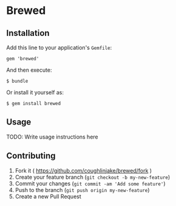 # Brewed

## Installation

Add this line to your application's `Gemfile`:

    gem 'brewed'

And then execute:

    $ bundle

Or install it yourself as:

    $ gem install brewed

## Usage

TODO: Write usage instructions here

## Contributing

1. Fork it ( https://github.com/coughlinjake/brewed/fork )
2. Create your feature branch (`git checkout -b my-new-feature`)
3. Commit your changes (`git commit -am 'Add some feature'`)
4. Push to the branch (`git push origin my-new-feature`)
5. Create a new Pull Request
